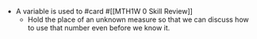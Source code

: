 - A variable is used to #card #[[MTH1W 0 Skill Review]]
	- Hold the place of an unknown measure so that we can discuss how to use that number even before we know it.